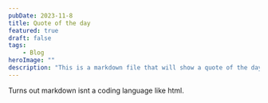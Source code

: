 ```yaml
---
pubDate: 2023-11-8
title: Quote of the day
featured: true
draft: false
tags: 
    - Blog
heroImage: ""
description: "This is a markdown file that will show a quote of the day"
---
```

Turns out markdown isnt a coding language like html. 

